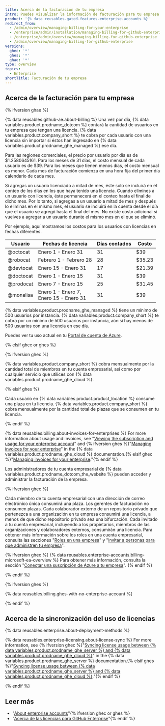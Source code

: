 ```yaml
---
title: Acerca de la facturación de tu empresa
intro: Puedes visualizar la información de facturación para tu empresa.
product: '{% data reusables.gated-features.enterprise-accounts %}'
redirect_from:
  - /admin/overview/managing-billing-for-your-enterprise
  - /enterprise/admin/installation/managing-billing-for-github-enterprise
  - /enterprise/admin/overview/managing-billing-for-github-enterprise
  - /admin/overview/managing-billing-for-github-enterprise
versions:
  ghec: '*'
  ghes: '*'
  ghae: '*'
type: overview
topics:
  - Enterprise
shortTitle: Facturación de tu empresa
---
```


## Acerca de la facturación para tu empresa

{% ifversion ghae %}

{% data reusables.github-ae.about-billing %} Una vez por día, {% data variables.product.prodname_dotcom %} contará la cantidad de usuarios en tu empresa que tengan una licencia. {% data variables.product.company_short %} te cobra por cada usuario con una licencia sin importar si éstos han ingresado en {% data variables.product.prodname_ghe_managed %} ese día.

Para las regiones comerciales, el precio por usuario por día es de $1.2580645161. Para los meses de 31 días, el costo mensual de cada usuario es de $39. Para los meses que tienen menos días, el costo mensual es menor. Cada mes de facturación comienza en una hora fija del primer día calendario de cada mes.

Si agregas un usuario licenciado a mitad de mes, éste solo se incluirá en el conteo de los días en los que haya tenido una licencia. Cuando elimines a un usuario con licencia, éste permanecerá en el conteo hasta el final de dicho mes. Por lo tanto, si agregas a un usuario a mitad de mes y después lo eliminas en el mismo mes, el usuario se incluirá en la cuenta desde el día que el usuario se agregó hasta el final del mes. No existe costo adicional si vuelves a agregar a un usuario durante el mismo mes en el que se eliminó.

Por ejemplo, aquí mostramos los costos para los usuarios con licencias en fechas diferentes.

| Usuario   | Fechas de licencia                              | Días contados | Costo  |
| --------- | ----------------------------------------------- | ------------- | ------ |
| @octocat  | Enero 1 - Enero 31                              | 31            | $39    |
| @robocat  | Febrero 1 - Febrero 28                          | 28            | $35.23 |
| @devtocat | Enero 15 - Enero 31                             | 17            | $21.39 |
| @doctocat | Enero 1 - Enero 15                              | 31            | $39    |
| @prodocat | Enero 7 - Enero 15                              | 25            | $31.45 |
| @monalisa | Enero 1 - Enero 7,<br>Enero 15 - Enero 31 | 31            | $39    |

{% data variables.product.prodname_ghe_managed %} tiene un mínimo de 500 usuarios por instancia. {% data variables.product.company_short %} te cobra por un mínimo de 500 usuarios por instancia, aún si hay menos de 500 usuarios con una licencia en ese día.

Puedes ver tu uso actual en tu [Portal de cuenta de Azure](https://portal.azure.com).

{% elsif ghec or ghes %}

{% ifversion ghec %}

{% data variables.product.company_short %} cobra mensualmente por la cantidad total de miembros en tu cuenta empresarial, así como por cualquier servicio que utilices con {% data variables.product.prodname_ghe_cloud %}.

{% elsif ghes %}

Cada usuario en {% data variables.product.product_location %} consume una plaza en tu licencia. {% data variables.product.company_short %} cobra mensualmente por la cantidad total de plazas que se consumen en tu licencia.

{% endif %}

{% data reusables.billing.about-invoices-for-enterprises %} For more information about usage and invoices, see "[Viewing the subscription and usage for your enterprise account](/billing/managing-billing-for-your-github-account/viewing-the-subscription-and-usage-for-your-enterprise-account)" and {% ifversion ghes %}"[Managing invoices for your enterprise](/enterprise-cloud@latest/billing/managing-billing-for-your-github-account/managing-invoices-for-your-enterprise)" in the {% data variables.product.prodname_ghe_cloud %} documentation.{% elsif ghec %}"[Managing invoices for your enterprise](/billing/managing-billing-for-your-github-account/managing-invoices-for-your-enterprise)."{% endif %}

Los administradores de tu cuenta empresarial de {% data variables.product.prodname_dotcom_the_website %} pueden acceder y administrar la facturación de la empresa.

{% ifversion ghec %}

Cada miembro de tu cuenta empresarial con una dirección de correo electrónico única consumirá una plaza. Los gerentes de facturación no consumen plazas. Cada colaborador externo de un repositorio privado que pertenezca a una organización en tu empresa consumirá una licencia, a menos de que dicho repositorio privado sea una bifurcación. Cada invitado a tu cuenta empresarial, incluyendo a los propietarios, miembros de las organizaciones y colaboradores externos, consumirán una licencia. Para obtener más información sobre los roles en una cuenta empresarial, consulta las secciones "[Roles en una empresa](/github/setting-up-and-managing-your-enterprise/managing-users-in-your-enterprise/roles-in-an-enterprise)" y "[Invitar a personas para que administren tu empresa](/admin/user-management/managing-users-in-your-enterprise/inviting-people-to-manage-your-enterprise)".

{% ifversion ghec %}
{% data reusables.enterprise-accounts.billing-microsoft-ea-overview %} Para obtener más información, consulta la sección "[Conectar una suscripción de Azure a tu empresa](/billing/managing-billing-for-your-github-account/connecting-an-azure-subscription-to-your-enterprise)".
{% endif %}

{% endif %}

{% ifversion ghes %}

{% data reusables.billing.ghes-with-no-enterprise-account %}

{% endif %}

## Acerca de la sincronización del uso de licencias

{% data reusables.enterprise.about-deployment-methods %}

{% data reusables.enterprise-licensing.about-license-sync %} For more information, see {% ifversion ghec %}"[Syncing license usage between {% data variables.product.prodname_ghe_server %} and {% data variables.product.prodname_ghe_cloud %}](/enterprise-server/billing/managing-your-license-for-github-enterprise/syncing-license-usage-between-github-enterprise-server-and-github-enterprise-cloud)" in the {% data variables.product.prodname_ghe_server %} documentation.{% elsif ghes %}"[Syncing license usage between {% data variables.product.prodname_ghe_server %} and {% data variables.product.prodname_ghe_cloud %}](/billing/managing-your-license-for-github-enterprise/syncing-license-usage-between-github-enterprise-server-and-github-enterprise-cloud)."{% endif %}

{% endif %}

## Leer más

- "[About enterprise accounts](/admin/overview/about-enterprise-accounts)"{% ifversion ghec or ghes %}
- "[Acerca de las licencias para GitHub Enterprise](/billing/managing-your-license-for-github-enterprise/about-licenses-for-github-enterprise)"{% endif %}
